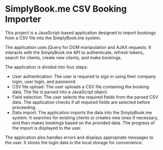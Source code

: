 # SimplyBook.me CSV Booking Importer
This project is a JavaScript-based application designed to import bookings from a CSV file into the SimplyBook.me system.  

The application uses jQuery for DOM manipulation and AJAX requests. It interacts with the SimplyBook.me API to authenticate, refresh tokens, search for clients, create new clients, and make bookings.  

The application is divided into four steps:  
* User authentication: The user is required to sign in using their company login, user login, and password.  
* CSV file upload: The user uploads a CSV file containing the booking data. The file is parsed into a JavaScript object.  
* Field selection: The user selects the required fields from the parsed CSV data. The application checks if all required fields are selected before proceeding.  
* Data import: The application imports the data into the SimplyBook.me system. It searches for existing clients or creates new ones if necessary, and then makes bookings based on the provided data. The progress of the import is displayed to the user.  

The application also handles errors and displays appropriate messages to the user. It stores the login data in the local storage for convenience.
